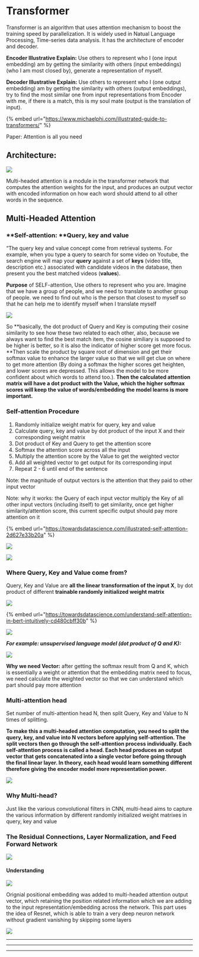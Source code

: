 # Transformer

Transformer is an algorithm that uses attention mechanism to boost the training speed by parallelization. It is widely used in Natual Language Processing, Time-series data analysis. It has the architecture of encoder and decoder.  &#x20;

**Encoder Illustrative Explain:** Use others to represent who I (one input embedding) am by getting the similarity with others (input embeddings) (who I am most closed by), generate a representation of myself.

**Decoder Illustrative Explain:** Use others to represent who I (one output embedding) am by getting the similarity with others (output embeddings), try to find the most similar one from input representations from Encoder with me, if there is a match, this is my soul mate (output is the translation of input). 

{% embed url="https://www.michaelphi.com/illustrated-guide-to-transformers/" %}

Paper: Attention is all you need

## Architecture:

![](<.gitbook/assets/image (87).png>)

Multi-headed attention is a module in the transformer network that computes the attention weights for the input, and produces an output vector with encoded information on how each word should attend to all other words in the sequence.

## Multi-Headed Attention

### **Self-attention: **Query, key and value

“The query key and value concept come from retrieval systems. For example, when you type a query to search for some video on Youtube, the search engine will map your **query** against a set of **keys** (video title, description etc.) associated with candidate videos in the database, then present you the best matched videos (**values**).



**Purpose** of SELF-attention, Use others to represent who you are. Imagine that we have a group of people, and we need to translate to another group of people. we need to find out who is the person that closest to myself so that he can help me to identify myself when I translate myself

![](<.gitbook/assets/image (88).png>)

So **basically, the dot product of Query and Key is computing their cosine similarity to see how these two related to each other, also, because we always want to find the best match item, the cosine similiary is supposed to be higher is better, so it is also the indicator of higher score get more focus. **Then scale the product by square root of dimension and get their softmax value to enhance the larger value so that we will get clue on where to get more attention (By doing a softmax the higher scores get heighten, and lower scores are depressed. This allows the model to be more confident about which words to attend too.). **Then the calculated attention matrix will have a dot product with the Value, which the higher softmax scores will keep the value of words/embedding the model learns is more important.**

### Self-attention Procedure

1. Randomly initialize weight matrix for query, key and value
2. Calculate query, key and value by dot product of the input X and their corresponding weight matrix
3. Dot product of Key and Query to get the attention score
4. Softmax the attention score across all the input
5. Multiply the attention score by the Value to get the weighted vector
6. Add all weighted vector to get output for its corresponding input
7. Repeat 2 - 6 until end of the sentence

Note: the magnitude of output vectors is the attention that they paid to other input vector&#x20;

Note: why it works: the Query of each input vector multiply the Key of all other input vectors (including itself) to get similarity, once get higher similarity/attention score, this current specific output should pay more attention on it

{% embed url="https://towardsdatascience.com/illustrated-self-attention-2d627e33b20a" %}

![](.gitbook/assets/ezgif.com-gif-maker.gif)

![](<.gitbook/assets/image (109).png>)

### Where Query, Key and Value come from?

Query, Key and Value are **all the linear transformation of the input X**, by dot product of different **trainable randomly initialized weight matrix**

![](<.gitbook/assets/image (108).png>)&#x20;

{% embed url="https://towardsdatascience.com/understand-self-attention-in-bert-intuitively-cd480cbff30b" %}

![](<.gitbook/assets/image (106).png>)

_**For example: unsupervised language model (dot product of Q and K):**_

![](<.gitbook/assets/image (107).png>)

**Why we need Vector:** after getting the softmax result from Q and K, which is essentially a weight or attention that the embedding matrix need to focus, we need calculate the weighted vector so that we can understand which part should pay more attention

### Multi-attention head

Set number of multi-attention head N, then split Query, Key and Value to N times of splitting.

**To make this a multi-headed attention computation, you need to split the query, key, and value into N vectors before applying self-attention. **The split vectors then go through the self-attention process individually. Each self-attention process is called a head. Each head produces an output vector that gets concatenated into a single vector before going through the final linear layer. In theory,** each head would learn something different therefore giving the encoder model more representation power.**

![](<.gitbook/assets/image (90).png>)

### Why Multi-head?

Just like the various convolutional filters in CNN, multi-head aims to capture the various information by different randomly initialized weight matrixes in query, key and value&#x20;

### The Residual Connections, Layer Normalization, and Feed Forward Network

![](<.gitbook/assets/image (91).png>)

#### Understanding

![](<.gitbook/assets/image (92).png>)

Orignial positional embedding was added to multi-headed attention output vector, which retaining the position related information which we are adding to the input representation/embedding across the network. This part uses the idea of Resnet, which is able to train a very deep neuron network without gradient vanishing by skipping some layers

![](<.gitbook/assets/image (93).png>)







****

****

****


